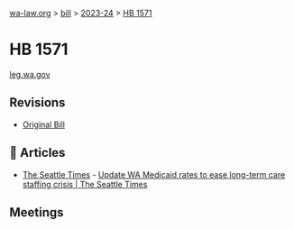 [wa-law.org](/) > [bill](/bill/) > [2023-24](/bill/2023-24/) > [HB 1571](/bill/2023-24/hb/1571/)

# HB 1571
[leg.wa.gov](https://app.leg.wa.gov/billsummary?BillNumber=1571&Year=2023&Initiative=false)

## Revisions
* [Original Bill](1/)

## 📰 Articles
* [The Seattle Times](/org/the_seattle_times/) - [Update WA Medicaid rates to ease long-term care staffing crisis | The Seattle Times](https://www.seattletimes.com/opinion/update-wa-medicaid-rates-to-ease-long-term-care-staffing-crisis/#:~:text=House%20Bill%201571)

## Meetings